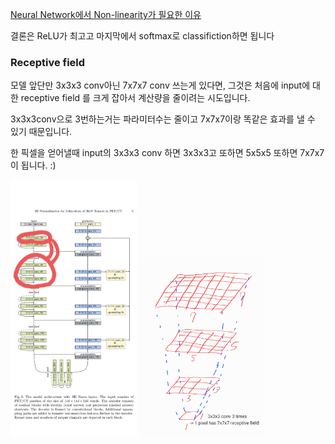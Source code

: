 [Neural Network에서 Non-linearity가 필요한 이유](https://medium.com/ml-cheat-sheet/understanding-non-linear-activation-functions-in-neural-networks-152f5e101eeb)

결론은 ReLU가 최고고 마지막에서 softmax로 classifiction하면 됩니다

### Receptive field

모델 앞단만 3x3x3 conv아닌 7x7x7 conv 쓰는게 있다면, 그것은 처음에 input에 대한 receptive field 를 크게 잡아서 계산량을 줄이려는 시도입니다.

3x3x3conv으로 3번하는거는 파라미터수는 줄이고 7x7x7이랑 똑같은 효과를 낼 수 있기 때문입니다.

한 픽셀을 얻어낼때 input의 3x3x3 conv 하면 3x3x3고 또하면 5x5x5 또하면 7x7x7이 됩니다. :)

<img src="./image/SENetwork.jpg" width="40%"> <img src="./image/receptive_field.jpg" width="40%"> 
